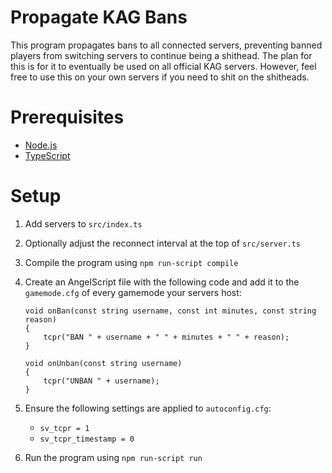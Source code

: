 # Propagate KAG Bans

This program propagates bans to all connected servers, preventing banned players from switching servers to continue being a shithead. The plan for this is for it to eventually be used on all official KAG servers. However, feel free to use this on your own servers if you need to shit on the shitheads.

# Prerequisites

- [Node.js](https://nodejs.org/en/)
- [TypeScript](https://www.typescriptlang.org/)

# Setup

1. Add servers to `src/index.ts`
2. Optionally adjust the reconnect interval at the top of `src/server.ts`
3. Compile the program using `npm run-script compile`
4. Create an AngelScript file with the following code and add it to the `gamemode.cfg` of every gamemode your servers host:

   ```angelscript
   void onBan(const string username, const int minutes, const string reason)
   {
       tcpr("BAN " + username + " " + minutes + " " + reason);
   }

   void onUnban(const string username)
   {
       tcpr("UNBAN " + username);
   }
   ```

5. Ensure the following settings are applied to `autoconfig.cfg`:
   - `sv_tcpr = 1`
   - `sv_tcpr_timestamp = 0`
6. Run the program using `npm run-script run`
